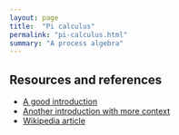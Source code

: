 ```yaml
---
layout: page
title:  "Pi calculus"
permalink: "pi-calculus.html"
summary: "A process algebra"
---
```



## Resources and references
* [A good introduction](http://frapu.de/bpm/piintro.html)
* [Another introduction with more context](https://scienceblogs.com/goodmath/2007/04/16/back-to-calculus-a-better-intr-1)
* [Wikipedia article](https://en.wikipedia.org/wiki/%CE%A0-calculus)
